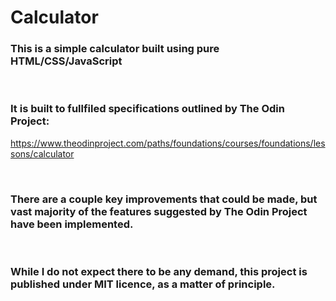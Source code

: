 # Calculator

### This is a simple calculator built using pure HTML/CSS/JavaScript

<br>

### It is built to fullfiled specifications outlined by The Odin Project: 
https://www.theodinproject.com/paths/foundations/courses/foundations/lessons/calculator

<br>

### There are a couple key improvements that could be made, but vast majority of the features suggested by The Odin Project have been implemented.

<br>

### While I do not expect there to be any demand, this project is published under MIT licence, as a matter of principle. 
